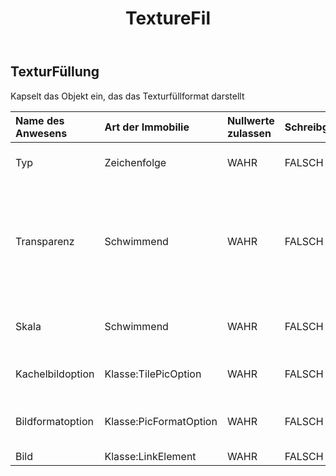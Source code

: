 ﻿---
title: TextureFil
second_title: Aspose.Cells Cloud Documen
type: docs
url: /de/specification/model/texturefill/
description: "Aspose.Cells Cloud-Modellspezifikation: TextureFill. Müheloses Bearbeiten von Excel und anderen Tabellenkalkulationsdokumenten mit Funktionen wie Öffnen, Generieren, Bearbeiten, Teilen, Zusammenführen, Vergleichen und Konvertieren"
kwords: Excel, Office, Tabellenkalkulation, Cloud REST API, TextureFill
weight: 50
---
## **TexturFüllung**

 Kapselt das Objekt ein, das das Texturfüllformat darstellt

| Name des Anwesens| Art der Immobilie| Nullwerte zulassen| Schreibgeschützt| Standardwert| Beschreibung|
|:- |:- |:- |:- |:- |:- |
| Typ| Zeichenfolge| WAHR| FALSCH|| Ruft den Texturtyp ab und legt ihn fest|
| Transparenz| Schwimmend| WAHR| FALSCH|| Gibt den Transparenzgrad des Bereichs als Wert zwischen 0,0 (undurchsichtig) und 1,0 (durchsichtig) zurück oder legt ihn fest.|
| Skala| Schwimmend| WAHR| FALSCH|| Ruft den Bildformatmaßstab ab und legt ihn fest.|
| Kachelbildoption| Klasse:TilePicOption| WAHR| FALSCH||Ruft die Option „Kachelbild“ ab oder legt sie fest.|
| Bildformatoption| Klasse:PicFormatOption| WAHR| FALSCH|| Ruft die Bildformatoption ab oder legt sie fest.|
| Bild| Klasse:LinkElement| WAHR| FALSCH|||

